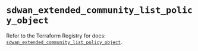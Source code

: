 # `sdwan_extended_community_list_policy_object`

Refer to the Terraform Registry for docs: [`sdwan_extended_community_list_policy_object`](https://registry.terraform.io/providers/ciscodevnet/sdwan/0.8.0/docs/resources/extended_community_list_policy_object).
